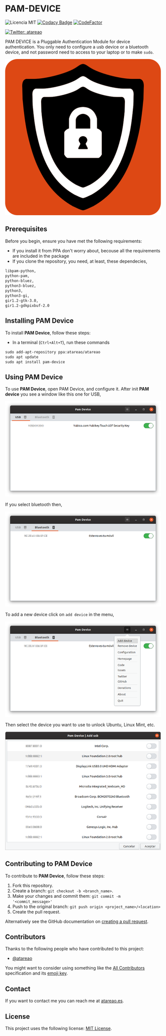 # PAM-DEVICE

![Licencia MIT](https://img.shields.io/badge/Licencia-MIT-green)
[![Codacy Badge](https://api.codacy.com/project/badge/Grade/b3e704c3f150404582cd23b9fcb4be32)](https://www.codacy.com/manual/atareao/pam-device?utm_source=github.com&amp;utm_medium=referral&amp;utm_content=atareao/pam-device&amp;utm_campaign=Badge_Grade)
[![CodeFactor](https://www.codefactor.io/repository/github/atareao/pam-device/badge/master)](https://www.codefactor.io/repository/github/atareao/pam-device/overview/master)


[![Twitter: atareao](https://img.shields.io/twitter/follow/atareao.svg?style=social)](https://twitter.com/atareao)

PAM DEVICE is a Pluggable Authentication Module for device authentication. You only need to configure a usb device or a bluetooth device, and not password need to access to your laptop or to make `sudo`.

[![Pam device](./data/icons/pam-device.svg)](https://www.atareao.es/aplicacion/pam-device/)


## Prerequisites

Before you begin, ensure you have met the following requirements:

* If you install it from PPA don't worry about, becouse all the requirements are included in the package
* If you clone the repository, you need, at least, these dependecies,

```
libpam-python,
python-pam,
python-bluez,
python3-bluez,
python3,
python3-gi,
gir1.2-gtk-3.0,
gir1.2-gdkpixbuf-2.0
```

## Installing PAM Device

To install **PAM Device**, follow these steps:

* In a terminal (`Ctrl+Alt+T`), run these commands

```
sudo add-apt-repository ppa:atareao/atareao
sudo apt update
sudo apt install pam-device
```

## Using PAM Device

To use **PAM Device**, open PAM Device, and configure it. After init **PAM device** you see a window like this one for USB,

![start PAM device](./screenshots/image01.png)

If you select bluetooth then,

![bluetooth](./screenshots/image02.png)

To add a new device click on `add device` in the menu,

![add device](./screenshots/image03.png)

Then select the device you want to use to unlock Ubuntu, Linux Mint, etc.

![select device](./screenshots/image04.png)


## Contributing to PAM Device

To contribute to **PAM Device**, follow these steps:

1. Fork this repository.
2. Create a branch: `git checkout -b <branch_name>`.
3. Make your changes and commit them: `git commit -m '<commit_message>'`
4. Push to the original branch: `git push origin <project_name>/<location>`
5. Create the pull request.

Alternatively see the GitHub documentation on [creating a pull request](https://help.github.com/en/github/collaborating-with-issues-and-pull-requests/creating-a-pull-request).

## Contributors

Thanks to the following people who have contributed to this project:

* [@atareao](https://github.com/atareao)

You might want to consider using something like the [All Contributors](https://github.com/all-contributors/all-contributors) specification and its [emoji key](https://allcontributors.org/docs/en/emoji-key).

## Contact

If you want to contact me you can reach me at [atareao.es](https://www.atareao.es).

## License

This project uses the following license: [MIT License](https://choosealicense.com/licenses/mit/).

